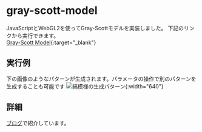 # gray-scott-model

JavaScriptとWebGL2を使ってGray-Scottモデルを実装しました。
下記のリンクから実行できます。  
[Gray-Scott Model](https://mitaka1962.github.io/gray-scott-model/){:target="_blank"}

## 実行例

下の画像のようなパターンが生成されます。パラメータの操作で別のパターンを生成することも可能です
![縞模様の生成パターン](http://mitaka.boo.jp/images/article17/gray_scott_stripe2.png){:width="640"}

## 詳細

[ブログ](http://mitaka.boo.jp/articles/article17)で紹介しています。
